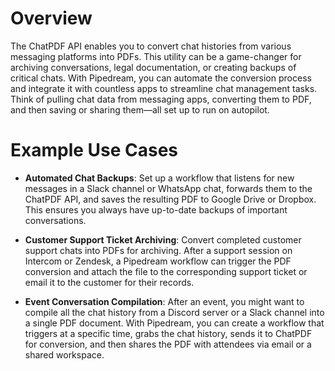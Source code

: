 # Overview

The ChatPDF API enables you to convert chat histories from various messaging platforms into PDFs. This utility can be a game-changer for archiving conversations, legal documentation, or creating backups of critical chats. With Pipedream, you can automate the conversion process and integrate it with countless apps to streamline chat management tasks. Think of pulling chat data from messaging apps, converting them to PDF, and then saving or sharing them—all set up to run on autopilot.

# Example Use Cases

- **Automated Chat Backups**: Set up a workflow that listens for new messages in a Slack channel or WhatsApp chat, forwards them to the ChatPDF API, and saves the resulting PDF to Google Drive or Dropbox. This ensures you always have up-to-date backups of important conversations.

- **Customer Support Ticket Archiving**: Convert completed customer support chats into PDFs for archiving. After a support session on Intercom or Zendesk, a Pipedream workflow can trigger the PDF conversion and attach the file to the corresponding support ticket or email it to the customer for their records.

- **Event Conversation Compilation**: After an event, you might want to compile all the chat history from a Discord server or a Slack channel into a single PDF document. With Pipedream, you can create a workflow that triggers at a specific time, grabs the chat history, sends it to ChatPDF for conversion, and then shares the PDF with attendees via email or a shared workspace.
